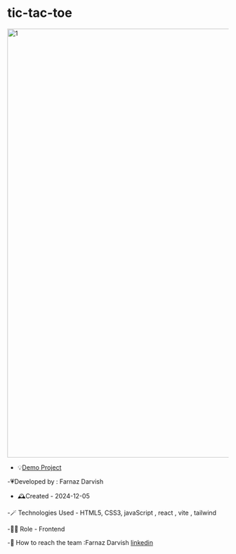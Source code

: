 # tic-tac-toe

<img width="976" alt="1" src="https://github.com/user-attachments/assets/1d6c4ff4-d482-4b53-be04-1c5221daa980" />

- 💡[Demo Project](https://tic-tac-toe-orcin-tau-48.vercel.app/)

-💗Developed by : Farnaz Darvish

- 🕰️Created - 2024-12-05

-🪄 Technologies Used - HTML5, CSS3, javaScript , react , vite , tailwind

-👩‍💻 Role - Frontend 

-💭 How to reach the team :Farnaz Darvish [linkedin](https://www.linkedin.com/in/farnaz-darvish/)

